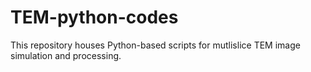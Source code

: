 # TEM-python-codes
This repository houses Python-based scripts for mutlislice TEM image simulation and processing.
